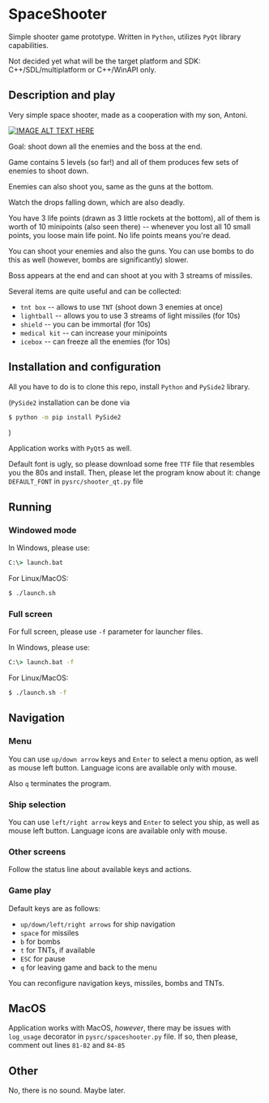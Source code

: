 # SpaceShooter

Simple shooter game prototype. Written in `Python`, utilizes `PyQt` library capabilities.

Not decided yet what will be the target platform and SDK: C++/SDL/multiplatform or C++/WinAPI only.

## Description and play

Very simple space shooter, made as a cooperation with my son, Antoni.

[![IMAGE ALT TEXT HERE](https://img.youtube.com/vi/plLSaAU3At8/0.jpg)](https://www.youtube.com/watch?v=plLSaAU3At8)

Goal: shoot down all the enemies and the boss at the end.

Game contains 5 levels (so far!) and all of them produces few sets of enemies to shoot down.

Enemies can also shoot you, same as the guns at the bottom.

Watch the drops falling down, which are also deadly.

You have 3 life points (drawn as 3 little rockets at the bottom), all of them is worth of 10 minipoints
(also seen there) -- whenever you lost all 10 small points, you loose main life point. No life points means you're dead.

You can shoot your enemies and also the guns. You can use bombs to do this as well (however, bombs are significantly)
slower.

Boss appears at the end and can shoot at you with 3 streams of missiles.

Several items are quite useful and can be collected:
* `tnt box` -- allows to use `TNT` (shoot down 3 enemies at once)
* `lightball` -- allows you to use 3 streams of light missiles (for 10s)
* `shield` -- you can be immortal (for 10s)
* `medical kit` -- can increase your minipoints
* `icebox` -- can freeze all the enemies (for 10s)

## Installation and configuration

All you have to do is to clone this repo, install `Python` and `PySide2` library.

(`PySide2` installation can be done via
```bash
$ python -m pip install PySide2
```
)

Application works with `PyQt5` as well.

Default font is ugly, so please download some free `TTF` file that resembles you the 80s and install.
Then, please let the program know about it: change `DEFAULT_FONT` in `pysrc/shooter_qt.py` file

## Running

### Windowed mode

In Windows, please use:

```cmd
C:\> launch.bat
```

For Linux/MacOS:

```bash
$ ./launch.sh
```

### Full screen

For full screen, please use `-f` parameter for launcher files.

In Windows, please use:

```cmd
C:\> launch.bat -f
```

For Linux/MacOS:

```bash
$ ./launch.sh -f
```

## Navigation

### Menu

You can use `up/down arrow` keys and `Enter` to select a menu option, as well as mouse left button.
Language icons are available only with mouse.

Also `q` terminates the program.

### Ship selection

You can use `left/right arrow` keys and `Enter` to select you ship, as well as mouse left button.
Language icons are available only with mouse.

### Other screens

Follow the status line about available keys and actions.

### Game play

Default keys are as follows:

* `up/down/left/right arrows` for ship navigation
* `space` for missiles
* `b` for bombs
* `t` for TNTs, if available
* `ESC` for pause
* `q` for leaving game and back to the menu

You can reconfigure navigation keys, missiles, bombs and TNTs.

## MacOS

Application works with MacOS, *however*, there may be issues with `log_usage` decorator in `pysrc/spaceshooter.py` file.
If so, then please, comment out lines `81-82` and `84-85`

## Other

No, there is no sound. Maybe later.